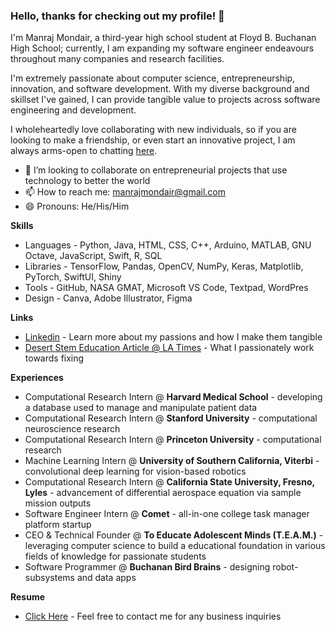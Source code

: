 ### Hello, thanks for checking out my profile! 👋

I'm Manraj Mondair, a third-year high school student at Floyd B. Buchanan High School; currently, I am expanding my software engineer endeavours throughout many companies and research facilities.

I'm extremely passionate about computer science, entrepreneurship, innovation, and software development. With my diverse background and skillset I've gained, I can provide tangible value to projects across software engineering and development.

I wholeheartedly love collaborating with new individuals, so if you are looking to make a friendship, or even start an innovative project, I am always arms-open to chatting [here](https://calendly.com/manraj-mondair/30min).

- 🤝 I’m looking to collaborate on entrepreneurial projects that use technology to better the world
- 📫 How to reach me: manrajmondair@gmail.com
- 😄 Pronouns: He/His/Him

**Skills**
- Languages - Python, Java, HTML, CSS, C++, Arduino, MATLAB, GNU Octave, JavaScript, Swift, R, SQL
- Libraries - TensorFlow, Pandas, OpenCV, NumPy, Keras, Matplotlib, PyTorch, SwiftUI, Shiny
- Tools - GitHub, NASA GMAT, Microsoft VS Code, Textpad, WordPres
- Design - Canva, Adobe Illustrator, Figma

**Links**
- [Linkedin](https://www.linkedin.com/in/manrajmondair/) - Learn more about my passions and how I make them tangible
- [Desert Stem Education Article @ LA Times](https://highschool.latimes.com/buchanan-high-school/halted-stem-growth-desert-education/) - What I passionately work towards fixing

**Experiences**
- Computational Research Intern @ **Harvard Medical School** - developing a database used to manage and manipulate patient data
- Computational Research Intern @ **Stanford University** - computational neuroscience research
- Computational Research Intern @ **Princeton University** - computational research
- Machine Learning Intern @ **University of Southern California, Viterbi** - convolutional deep learning for vision-based robotics
- Computational Research Intern @ **California State University, Fresno, Lyles** - advancement of differential aerospace equation via sample mission outputs 
- Software Engineer Intern @ **Comet** - all-in-one college task manager platform startup 
- CEO & Technical Founder @ **To Educate Adolescent Minds (T.E.A.M.)** - leveraging computer science to build a educational foundation in various fields of knowledge for passionate students
- Software Programmer @ **Buchanan Bird Brains** - designing robot-subsystems and data apps

**Resume**
- [Click Here](https://drive.google.com/file/d/1umUavEz23O6ymGNcgKr_7jvhIS_6Igbs/view?usp=sharing) - Feel free to contact me for any business inquiries

